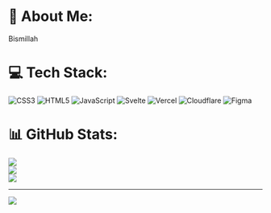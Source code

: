 # 💫 About Me:
Bismillah


# 💻 Tech Stack:
![CSS3](https://img.shields.io/badge/css3-%231572B6.svg?style=plastic&logo=css3&logoColor=white) ![HTML5](https://img.shields.io/badge/html5-%23E34F26.svg?style=plastic&logo=html5&logoColor=white) ![JavaScript](https://img.shields.io/badge/javascript-%23323330.svg?style=plastic&logo=javascript&logoColor=%23F7DF1E) ![Svelte](https://img.shields.io/badge/svelte-%23f1413d.svg?style=plastic&logo=svelte&logoColor=white) ![Vercel](https://img.shields.io/badge/vercel-%23000000.svg?style=plastic&logo=vercel&logoColor=white) ![Cloudflare](https://img.shields.io/badge/Cloudflare-F38020?style=plastic&logo=Cloudflare&logoColor=white) ![Figma](https://img.shields.io/badge/figma-%23F24E1E.svg?style=plastic&logo=figma&logoColor=white)
# 📊 GitHub Stats:
![](https://github-readme-stats.vercel.app/api?username=cybrejon&theme=dark&hide_border=true&include_all_commits=true&count_private=true)<br/>
![](https://github-readme-streak-stats.herokuapp.com/?user=cybrejon&theme=dark&hide_border=true)<br/>
![](https://github-readme-stats.vercel.app/api/top-langs/?username=cybrejon&theme=dark&hide_border=true&include_all_commits=true&count_private=true&layout=compact)

---
[![](https://visitcount.itsvg.in/api?id=cybrejon&icon=0&color=0)](https://visitcount.itsvg.in)

<!-- Proudly created with GPRM ( https://gprm.itsvg.in ) -->
